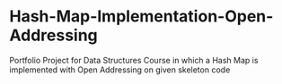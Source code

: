 # Hash-Map-Implementation-Open-Addressing
Portfolio Project for Data Structures Course in which a Hash Map is implemented with Open Addressing on given skeleton code

